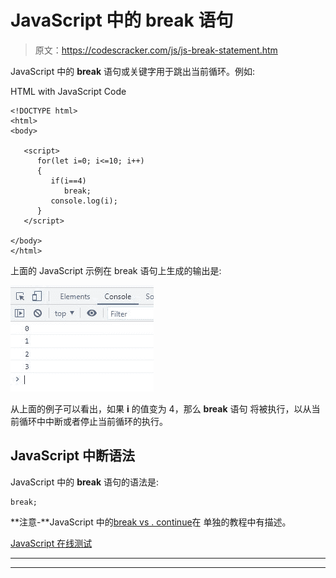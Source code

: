 # JavaScript 中的 break 语句

> 原文：<https://codescracker.com/js/js-break-statement.htm>

JavaScript 中的 **break** 语句或关键字用于跳出当前循环。例如:

HTML with JavaScript Code

```
<!DOCTYPE html>
<html>
<body>

   <script>
      for(let i=0; i<=10; i++)
      {
         if(i==4)
            break;
         console.log(i);
      }
   </script>

</body>
</html>
```

上面的 JavaScript 示例在 break 语句上生成的输出是:

![js break statement](img/4074e2c42b937185efdd41b00769203a.png)

从上面的例子可以看出，如果 **i** 的值变为 4，那么 **break** 语句 将被执行，以从当前循环中中断或者停止当前循环的执行。

## JavaScript 中断语法

JavaScript 中的 **break** 语句的语法是:

```
break;
```

**注意-**JavaScript 中的[break vs . continue](/js/js-break-continue.htm)在 单独的教程中有描述。

[JavaScript 在线测试](/exam/showtest.php?subid=6)

* * *

* * *